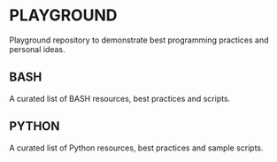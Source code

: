 # PLAYGROUND

Playground repository to demonstrate best programming practices and personal ideas.

## BASH

A curated list of BASH resources, best practices and scripts.

## PYTHON

A curated list of Python resources, best practices and sample scripts.
